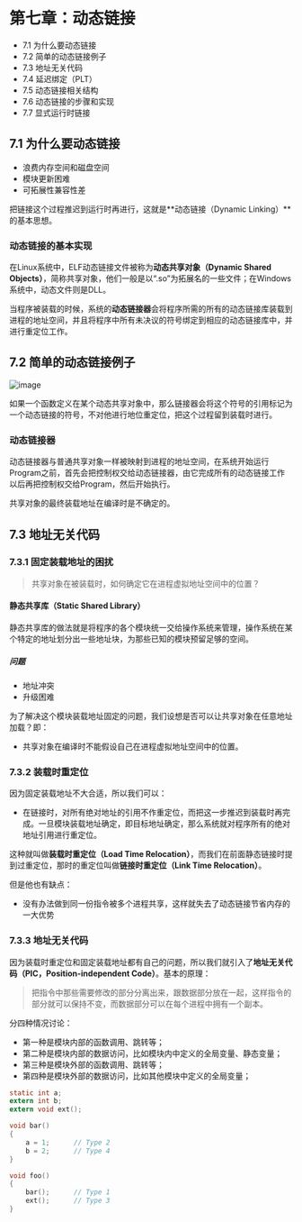 # 第七章：动态链接

- 7.1 为什么要动态链接
- 7.2 简单的动态链接例子
- 7.3 地址无关代码
- 7.4 延迟绑定（PLT）
- 7.5 动态链接相关结构
- 7.6 动态链接的步骤和实现
- 7.7 显式运行时链接



## 7.1 为什么要动态链接

- 浪费内存空间和磁盘空间
- 模块更新困难
- 可拓展性兼容性差

把链接这个过程推迟到运行时再进行，这就是**动态链接（Dynamic Linking）**的基本思想。

### 动态链接的基本实现

在Linux系统中，ELF动态链接文件被称为**动态共享对象（Dynamic Shared Objects）**，简称共享对象，他们一般是以“.so”为拓展名的一些文件；在Windows系统中，动态文件则是DLL。

当程序被装载的时候，系统的**动态链接器**会将程序所需的所有的动态链接库装载到进程的地址空间，并且将程序中所有未决议的符号绑定到相应的动态链接库中，并进行重定位工作。



## 7.2 简单的动态链接例子

![image](https://tvax1.sinaimg.cn/large/005wgNfbgy1gaf2rumv9qj30k60g6wgt.jpg)

如果一个函数定义在某个动态共享对象中，那么链接器会将这个符号的引用标记为一个动态链接的符号，不对他进行地位重定位，把这个过程留到装载时进行。

### 动态链接器

动态链接器与普通共享对象一样被映射到进程的地址空间，在系统开始运行Program之前，首先会把控制权交给动态链接器，由它完成所有的动态链接工作以后再把控制权交给Program，然后开始执行。

共享对象的最终装载地址在编译时是不确定的。



## 7.3 地址无关代码

### 7.3.1 固定装载地址的困扰

> 共享对象在被装载时，如何确定它在进程虚拟地址空间中的位置？

#### 静态共享库（Static Shared Library）

静态共享库的做法就是将程序的各个模块统一交给操作系统来管理，操作系统在某个特定的地址划分出一些地址块，为那些已知的模块预留足够的空间。

##### 问题

- 地址冲突
- 升级困难

为了解决这个模块装载地址固定的问题，我们设想是否可以让共享对象在任意地址加载？即：

- 共享对象在编译时不能假设自己在进程虚拟地址空间中的位置。



### 7.3.2 装载时重定位

因为固定装载地址不大合适，所以我们可以：

- 在链接时，对所有绝对地址的引用不作重定位，而把这一步推迟到装载时再完成。一旦模块装载地址确定，即目标地址确定，那么系统就对程序所有的绝对地址引用进行重定位。

这种就叫做**装载时重定位（Load Time Relocation）**，而我们在前面静态链接时提到过重定位，那时的重定位叫做**链接时重定位（Link Time Relocation）**。

但是他也有缺点：

- 没有办法做到同一份指令被多个进程共享，这样就失去了动态链接节省内存的一大优势



### 7.3.3 地址无关代码

因为装载时重定位和固定装载地址都有自己的问题，所以我们就引入了**地址无关代码（PIC，Position-independent Code）**。基本的原理：

> 把指令中那些需要修改的部分分离出来，跟数据部分放在一起，这样指令的部分就可以保持不变，而数据部分可以在每个进程中拥有一个副本。

分四种情况讨论：

- 第一种是模块内部的函数调用、跳转等；
- 第二种是模块内部的数据访问，比如模块内中定义的全局变量、静态变量；
- 第三种是模块外部的函数调用、跳转等；
- 第四种是模块外部的数据访问，比如其他模块中定义的全局变量；

```c
static int a;
extern int b;
extern void ext();

void bar()
{
    a = 1;		// Type 2
    b = 2;		// Type 4
}

void foo()
{
    bar();		// Type 1
    ext();		// Type 3
}
```













